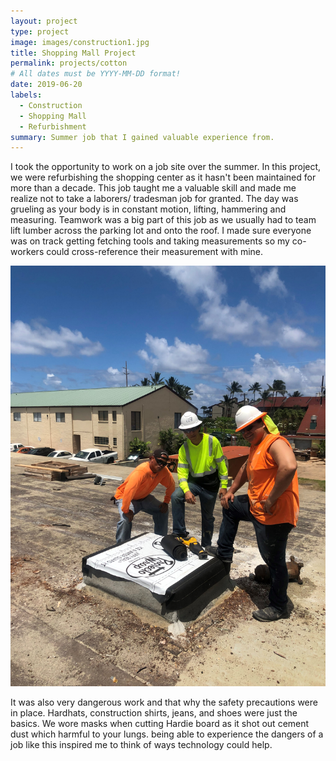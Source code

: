 ```yaml
---
layout: project
type: project
image: images/construction1.jpg
title: Shopping Mall Project
permalink: projects/cotton
# All dates must be YYYY-MM-DD format!
date: 2019-06-20
labels:
  - Construction
  - Shopping Mall
  - Refurbishment
summary: Summer job that I gained valuable experience from. 
---
```


I took the opportunity to work on a job site over the summer. In this project, we were refurbishing the shopping center as it hasn't been maintained for more than a decade. This job taught me a valuable skill and made me realize not to take a laborers/ tradesman job for granted. The day was grueling as your body is in constant motion, lifting, hammering and measuring. Teamwork was a big part of this job as we usually had to team lift lumber across the parking lot and onto the roof. I made sure everyone was on track getting fetching tools and taking measurements so my co-workers could cross-reference their measurement with mine. 

<img class="ui large right floated rounded image" src="/images/construction (2).jpg">

It was also very dangerous work and that why the safety precautions were in place. Hardhats, construction shirts, jeans, and shoes were just the basics. We wore masks when cutting Hardie board as it shot out cement dust which harmful to your lungs. being able to experience the dangers of a job like this inspired me to think of ways technology could help. 
